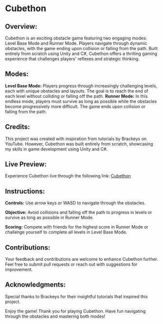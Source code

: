 # Cubethon

## Overview:
Cubethon is an exciting obstacle game featuring two engaging modes: Level Base Mode and Runner Mode. Players navigate through dynamic obstacles, with the game ending upon collision or falling from the path. Built entirely from scratch using Unity and C#, Cubethon offers a thrilling gaming experience that challenges players' reflexes and strategic thinking.

## Modes:

**Level Base Mode:** Players progress through increasingly challenging levels, each with unique obstacles and layouts. The goal is to reach the end of each level without colliding or falling off the path.
**Runner Mode:** In this endless mode, players must survive as long as possible while the obstacles become progressively more difficult. The game ends upon collision or falling from the path.

## Credits:
This project was created with inspiration from tutorials by Brackeys on YouTube. However, Cubethon was built entirely from scratch, showcasing my skills in game development using Unity and C#.

## Live Preview:
Experience Cubethon live through the following link: [Cubethon](https://ahmad-zeeshan-ramzan.github.io/Cubethon-through-Scratch/)

## Instructions:

**Controls:** Use arrow keys or WASD to navigate through the obstacles.

**Objective:** Avoid collisions and falling off the path to progress in levels or survive as long as possible in Runner Mode.

**Scoring:** Compete with friends for the highest score in Runner Mode or challenge yourself to complete all levels in Level Base Mode.

## Contributions:
Your feedback and contributions are welcome to enhance Cubethon further. Feel free to submit pull requests or reach out with suggestions for improvement.


## Acknowledgments:
Special thanks to Brackeys for their insightful tutorials that inspired this project.

Enjoy the game!
Thank you for playing Cubethon. Have fun navigating through the obstacles and mastering both modes!
 

